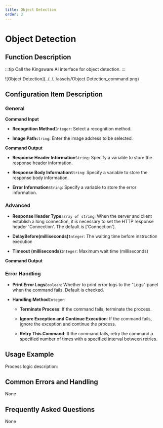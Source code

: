 ```yaml
---
title: Object Detection
order: 3
---
```


# Object Detection

## Function Description

:::tip 
Call the Kingsware AI interface for object detection.
:::

![Object Detection](../../../assets/Object Detection_command.png)

## Configuration Item Description

### General

**Command Input**

- **Recognition Method**`Integer`: Select a recognition method.

- **Image Path**`string`: Enter the image address to be selected.


**Command Output**

- **Response Header Information**`String`: Specify a variable to store the response header information.

- **Response Body Information**`String`: Specify a variable to store the response body information.

- **Error Information**`String`: Specify a variable to store the error information.

### Advanced

- **Response Header Type**`array of string`: When the server and client establish a long connection, it is necessary to set the HTTP response header 'Connection'. The default is ['Connection'].

- **DelayBefore(milliseconds)**`Integer`: The waiting time before instruction execution

- **Timeout (milliseconds)**`Integer`: Maximum wait time (milliseconds)


**Command Output**

### Error Handling

- **Print Error Logs**`Boolean`: Whether to print error logs to the "Logs" panel when the command fails. Default is checked. 

- **Handling Method**`Integer`:

    - **Terminate Process**: If the command fails, terminate the process.

    - **Ignore Exception and Continue Execution**: If the command fails, ignore the exception and continue the process.

    - **Retry This Command**: If the command fails, retry the command a specified number of times with a specified interval between retries.

## Usage Example

Process logic description:

## Common Errors and Handling

None

## Frequently Asked Questions

None

